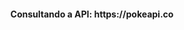 
<h4 align="center">Consultando a API: https://pokeapi.co</h4> 
<div align="center">
<br><br>
<div>
  <img src=""/>
</div>